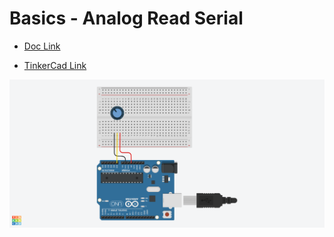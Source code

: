 # Basics - Analog Read Serial

- [Doc Link](https://docs.arduino.cc/built-in-examples/basics/AnalogReadSerial/)

- [TinkerCad Link](https://www.tinkercad.com/things/hkrEEEyksST-built-in-examplesbasicsanalogreadserial)

![Circuit](built-in-examples_basics_AnalogReadSerial_.png)
